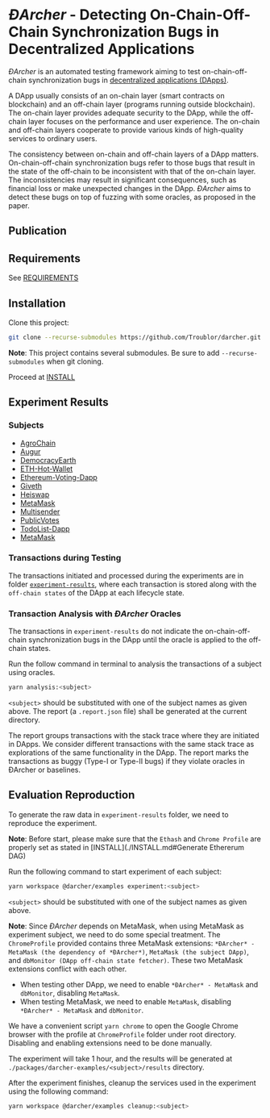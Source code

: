 # *ĐArcher* - Detecting On-Chain-Off-Chain Synchronization Bugs in Decentralized Applications 

*ĐArcher* is an automated testing framework aiming to test on-chain-off-chain synchronization bugs in [decentralized applications (DApps)](https://ethereum.org/en/dapps/).

A DApp usually consists of an on-chain layer (smart contracts on blockchain) and an off-chain layer (programs running outside blockchain).
The on-chain layer provides adequate security to the DApp, while the off-chain layer focuses on the performance and user experience. 
The on-chain and off-chain layers cooperate to provide various kinds of high-quality services to ordinary users. 

The consistency between on-chain and off-chain layers of a DApp matters.
On-chain-off-chain synchronization bugs refer to those bugs that result in the state of the off-chain to be inconsistent with that of the on-chain layer.
The inconsistencies may result in significant consequences, such as financial loss or make unexpected changes in the DApp. 
*ĐArcher* aims to detect these bugs on top of fuzzing with some oracles, as proposed in the paper. 

## Publication

## Requirements

See [REQUIREMENTS](./REQUIREMENTS.md)

## Installation

Clone this project:
```bash
git clone --recurse-submodules https://github.com/Troublor/darcher.git && cd darcher 
```
**Note**: This project contains several submodules. Be sure to add `--recurse-submodules` when git cloning.

Proceed at [INSTALL](./INSTALL.md)

## Experiment Results

### Subjects
- [AgroChain](https://github.com/Kerala-Blockchain-Academy/AgroChain)
- [Augur](https://augur.net/)
- [DemocracyEarth](https://github.com/DemocracyEarth)
- [ETH-Hot-Wallet](https://github.com/PaulLaux/eth-hot-wallet)
- [Ethereum-Voting-Dapp](https://github.com/maheshmurthy/ethereum_voting_dapp)
- [Giveth](https://giveth.io/)
- [Heiswap](https://github.com/kendricktan/heiswap-dapp)
- [MetaMask](https://metamask.io/)
- [Multisender](https://github.com/rstormsf/multisender)
- [PublicVotes](https://github.com/domschiener/publicvotes)
- [TodoList-Dapp](https://github.com/mbeaudru/ethereum-todolist)
- [MetaMask](https://github.com/MetaMask/metamask-extension)

### Transactions during Testing

The transactions initiated and processed during the experiments are
in folder [`experiment-results`](./experiment-results), where each
transaction is stored along with the `off-chain states` of the DApp at each lifecycle state.

### Transaction Analysis with _ĐArcher_ Oracles

The transactions in `experiment-results` do not indicate the on-chain-off-chain synchronization bugs in the DApp until the oracle is applied to the off-chain states. 

Run the follow command in terminal to analysis the transactions of a subject using oracles.
```bash
yarn analysis:<subject>
```
`<subject>` should be substituted with one of the subject names as given above.
The report (a `.report.json` file) shall be generated at the current directory.

The report groups transactions with the stack trace where they are initiated in DApps.
We consider different transactions with the same stack trace as explorations of the same functionality in the DApp.
The report marks the transactions as buggy (Type-I or Type-II bugs) if they violate oracles in ĐArcher or baselines.

## Evaluation Reproduction

To generate the raw data in `experiment-results` folder, we need to reproduce the experiment. 

**Note**: Before start, please make sure that the `Ethash` and `Chrome Profile` are properly set as stated in [INSTALL](./INSTALL.md#Generate Ethererum DAG)

Run the following command to start experiment of each subject:
```bash
yarn workspace @darcher/examples experiment:<subject>
```
`<subject>` should be substituted with one of the subject names as given above.

**Note**: Since *ĐArcher* depends on MetaMask, when using MetaMask as experiment subject, we need to do some special treatment.
The `ChromeProfile` provided contains three MetaMask extensions: `*ĐArcher* - MetaMask (the dependency of *ĐArcher*)`, `MetaMask (the subject DApp)`, and `dbMonitor (DApp off-chain state fetcher)`.
These two MetaMask extensions conflict with each other. 
- When testing other DApp, we need to enable `*ĐArcher* - MetaMask` and `dbMonitor`, disabling `MetaMask`.
- When testing MetaMask, we need to enable `MetaMask`, disabling `*ĐArcher* - MetaMask` and `dbMonitor`.

We have a convenient script `yarn chrome` to open the Google Chrome browser with the profile at `ChromeProfile` folder under root directory. 
Disabling and enabling extensions need to be done manually. 

The experiment will take 1 hour, and the results will be generated at `./packages/darcher-examples/<subject>/results` directory.

After the experiment finishes, cleanup the services used in the experiment using the following command:
```bash
yarn workspace @darcher/examples cleanup:<subject>
```